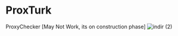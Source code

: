 # ProxTurk
ProxyChecker [May Not Work, its on construction phase]
![indir (2)](https://github.com/user-attachments/assets/ea99a243-7a7e-411f-908e-241d2af356cb)
